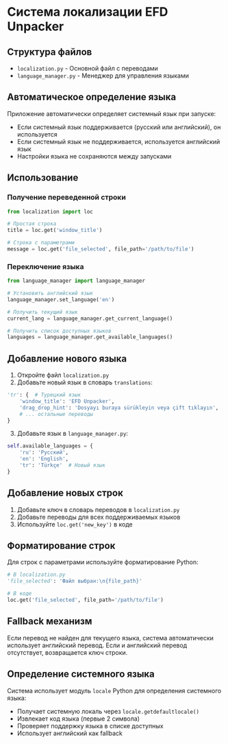 # Система локализации EFD Unpacker

## Структура файлов

- `localization.py` - Основной файл с переводами
- `language_manager.py` - Менеджер для управления языками

## Автоматическое определение языка

Приложение автоматически определяет системный язык при запуске:
- Если системный язык поддерживается (русский или английский), он используется
- Если системный язык не поддерживается, используется английский язык
- Настройки языка не сохраняются между запусками

## Использование

### Получение переведенной строки

```python
from localization import loc

# Простая строка
title = loc.get('window_title')

# Строка с параметрами
message = loc.get('file_selected', file_path='/path/to/file')
```

### Переключение языка

```python
from language_manager import language_manager

# Установить английский язык
language_manager.set_language('en')

# Получить текущий язык
current_lang = language_manager.get_current_language()

# Получить список доступных языков
languages = language_manager.get_available_languages()
```

## Добавление нового языка

1. Откройте файл `localization.py`
2. Добавьте новый язык в словарь `translations`:

```python
'tr': {  # Турецкий язык
    'window_title': 'EFD Unpacker',
    'drag_drop_hint': 'Dosyayı buraya sürükleyin veya çift tıklayın',
    # ... остальные переводы
}
```

3. Добавьте язык в `language_manager.py`:

```python
self.available_languages = {
    'ru': 'Русский',
    'en': 'English',
    'tr': 'Türkçe'  # Новый язык
}
```

## Добавление новых строк

1. Добавьте ключ в словарь переводов в `localization.py`
2. Добавьте переводы для всех поддерживаемых языков
3. Используйте `loc.get('new_key')` в коде

## Форматирование строк

Для строк с параметрами используйте форматирование Python:

```python
# В localization.py
'file_selected': 'Файл выбран:\n{file_path}'

# В коде
loc.get('file_selected', file_path='/path/to/file')
```

## Fallback механизм

Если перевод не найден для текущего языка, система автоматически использует английский перевод. Если и английский перевод отсутствует, возвращается ключ строки.

## Определение системного языка

Система использует модуль `locale` Python для определения системного языка:
- Получает системную локаль через `locale.getdefaultlocale()`
- Извлекает код языка (первые 2 символа)
- Проверяет поддержку языка в списке доступных
- Использует английский как fallback 